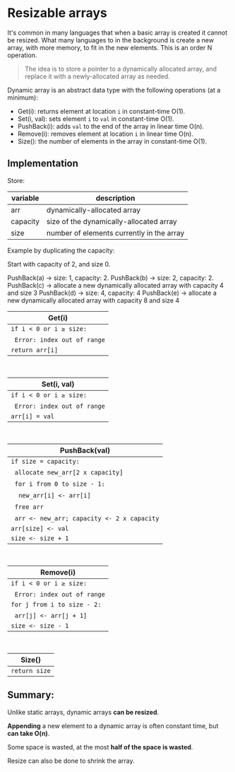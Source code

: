 # Resizable arrays

It's common in many languages that when a basic array is created it cannot be resized. What many languages to in the background is create a new array, with more memory, to fit in the new elements. This is an order N operation.

> The idea is to store a pointer to a dynamically allocated array, and replace it with a newly-allocated array as needed.

Dynamic array is an abstract data type with the following operations (at a minimum):

* Get(i): returns element at location `i` in constant-time O(1).
* Set(i, val): sets element `i` to `val` in constant-time O(1).
* PushBack(i):  adds `val` to the end of the array in linear time O(n).
* Remove(i): removes element at location `i` in linear time O(n).
* Size(): the number of elements in the array in constant-time O(1).

## Implementation

Store:

| variable  | description                               |
|-----------|-------------------------------------------|
| arr       | dynamically-allocated array               |
| capacity  | size of the dynamically-allocated array   |
| size      | number of elements currently in the array |

Example by duplicating the capacity:

Start with capacity of 2, and size 0.

PushBack(a) -> size: 1, capacity: 2.
PushBack(b) -> size: 2, capacity: 2.
PushBack(c) -> allocate a new dynamically allocated array with capacity 4 and size 3
PushBack(d) -> size: 4, capacity: 4
PushBack(e) -> allocate a new dynamically allocated array with capacity 8 and size 4

| Get(i)                                  |
|-----------------------------------------|
| `if i < 0 or i ≥ size:`                 |
| &nbsp;&nbsp;`Error: index out of range` |
| `return arr[i]`                         |

<br />

| Set(i, val)                             |
|-----------------------------------------|
| `if i < 0 or i ≥ size:`                 |
| &nbsp;&nbsp;`Error: index out of range` |
| `arr[i] = val`                          |

<br />

| PushBack(val)                           |
|-----------------------------------------|
| `if size = capacity:`                   |
| &nbsp;&nbsp;`allocate new_arr[2 x capacity]` |
| &nbsp;&nbsp;`for i from 0 to size - 1:` |
| &nbsp;&nbsp;&nbsp;&nbsp;`new_arr[i] <- arr[i]` |
| &nbsp;&nbsp;`free arr` |
| &nbsp;&nbsp;`arr <- new_arr; capacity <- 2 x capacity` |
| `arr[size] <- val` |
| `size <- size + 1` |

<br />

| Remove(i)                             |
|-----------------------------------------|
| `if i < 0 or i ≥ size:`                 |
| &nbsp;&nbsp;`Error: index out of range` |
| `for j from i to size - 2:` |
| &nbsp;&nbsp;`arr[j] <- arr[j + 1]` |
| `size <- size - 1` |

<br />

| Size()                             |
|-----------------------------------------|
| `return size`                 |

## Summary:

Unlike static arrays, dynamic arrays **can be resized**.

**Appending** a new element to a dynamic array is often constant time, but **can take O(n)**.

Some space is wasted, at the most **half of the space is wasted**.

Resize can also be done to shrink the array.
